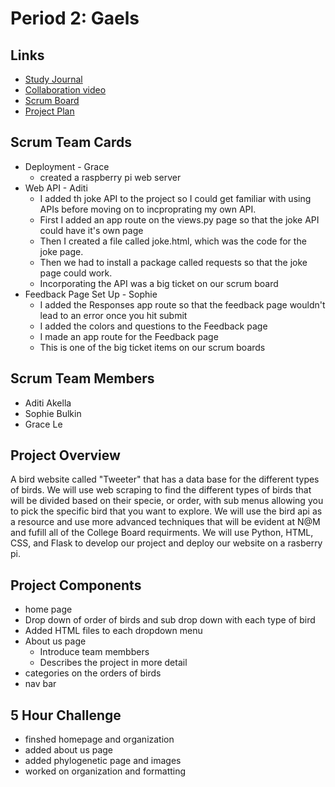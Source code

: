 # Period 2: Gaels

## Links
* [Study Journal](https://docs.google.com/document/d/1NFgEh_1AZGfm3fGWLUgGT7Xm9tNoPROnnH0_pO72MzM/edit?usp=sharing)
* [Collaboration video](https://youtu.be/rLajlcMSnqM)
* [Scrum Board](https://github.com/aditiakella/Period2Gaels/projects/1)
* [Project Plan](https://docs.google.com/document/d/1wBFv8xEiTdBYL12SreRxs_ixNCXaxFt93r1jJ1S14m4/edit?usp=sharing)

## Scrum Team Cards
* Deployment - Grace
    * created a raspberry pi web server
* Web API - Aditi 
    * I added th joke API to the project so I could get familiar with using APIs before moving on to incproprating my own API.
    * First I added an app route on the views.py page so that the joke API could have it's own page
    * Then I created a file called joke.html, which was the code for the joke page. 
    * Then we had to install a package called requests so that the joke page could work. 
    * Incorporating the API was a big ticket on our scrum board
* Feedback Page Set Up - Sophie
    * I added the Responses app route so that the feedback page wouldn't lead to an error once you hit submit
    * I added the colors and questions to the Feedback page
    * I made an app route for the Feedback page
    * This is one of the big ticket items on our scrum boards
 

## Scrum Team Members
* Aditi Akella
* Sophie Bulkin
* Grace Le

## Project Overview
A bird website called "Tweeter" that has a data base for the different types of birds. We will use web scraping to find the different types of birds that will be divided based on their specie, or order, with sub menus allowing you to pick the specific bird that you want to explore. We will use the bird api as a resource and use more advanced techniques that will be evident at N@M and fufill all of the College Board requirments. We will use Python, HTML, CSS, and Flask to develop our project and deploy our website on a rasberry pi. 

## Project Components 
* home page 
* Drop down of order of birds and sub drop down with each type of bird
* Added HTML files to each dropdown menu
* About us page
    * Introduce team membbers
    * Describes the project in more detail
* categories on the orders of birds 
* nav bar

## 5 Hour Challenge
* finshed homepage and organization
* added about us page
* added phylogenetic page and images
* worked on organization and formatting
